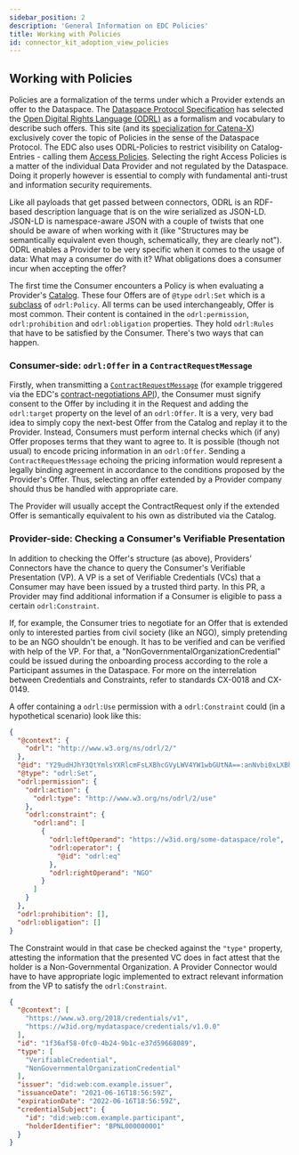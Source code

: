```yaml
---
sidebar_position: 2
description: 'General Information on EDC Policies'
title: Working with Policies
id: connector_kit_adoption_view_policies
---
```


## Working with Policies

Policies are a formalization of the terms under which a Provider extends an offer to the Dataspace. The [Dataspace
Protocol Specification](https://docs.internationaldataspaces.org/ids-knowledgebase/v/dataspace-protocol)
has selected the [Open Digital Rights Language (ODRL)](https://www.w3.org/TR/odrl-model/) as a formalism and vocabulary to describe such offers.
This site (and its [specialization for Catena-X](policies-in-catena.md)) exclusively cover the topic of Policies in the
sense of the Dataspace Protocol. The EDC also uses ODRL-Policies to restrict visibility on Catalog-Entries - calling
them [Access Policies](https://github.com/eclipse-tractusx/tractusx-edc/blob/main/docs/usage/management-api-walkthrough/02_policies.md#access--usage-policies). Selecting the right Access Policies is a matter of the individual Data Provider and not
regulated by the Dataspace. Doing it properly however is essential to comply with fundamental anti-trust and information
security requirements.

Like all payloads that get passed between connectors, ODRL is an RDF-based description language that is on the wire
serialized as JSON-LD. JSON-LD is namespace-aware JSON with a couple of twists that one should be aware of when working
with it (like "Structures may be semantically equivalent even though, schematically, they are clearly not"). ODRL
enables a Provider to be very specific when it comes to the usage of data: What may a consumer do with it? What
obligations does a consumer incur when accepting the offer?

The first time the Consumer encounters a Policy is when evaluating a Provider's [Catalog](https://docs.internationaldataspaces.org/ids-knowledgebase/v/dataspace-protocol/catalog/catalog.protocol). These four Offers are
of `@type` `odrl:Set` which is a [subclass](https://www.w3.org/TR/odrl-model/#policy-set) of `odrl:Policy`.
All terms can be used interchangeably, Offer is most common. Their content is contained in the
`odrl:permission`, `odrl:prohibition` and `odrl:obligation` properties. They hold `odrl:Rules` that have to be
satisfied by the Consumer. There's two ways that can happen.

### Consumer-side: `odrl:Offer` in a `ContractRequestMessage`

Firstly, when transmitting a [`ContractRequestMessage`](https://docs.internationaldataspaces.org/ids-knowledgebase/v/dataspace-protocol/contract-negotiation/contract.negotiation.protocol#id-2.1-contract-request-message)
(for example triggered via the EDC's [contract-negotiations API](https://github.com/eclipse-tractusx/tractusx-edc/blob/main/docs/usage/management-api-walkthrough/05_contractnegotiations.md)), the
Consumer must signify consent to the Offer by including it in the Request and adding the `odrl:target` property on the
level of an `odrl:Offer`. It is a very, very bad idea to simply copy the next-best Offer from the Catalog and replay it
to the Provider. Instead, Consumers must perform internal checks which (if any) Offer proposes terms that they want to
agree to. It is possible (though not usual) to encode pricing information in an `odrl:Offer`. Sending a
`ContractRequestMessage` echoing the pricing information would represent a legally binding agreement in accordance to
the conditions proposed by the Provider's Offer. Thus, selecting an offer extended by a Provider company should thus be
handled with appropriate care.

The Provider will usually accept the ContractRequest only if the extended Offer is semantically equivalent to his own
as distributed via the Catalog.

### Provider-side: Checking a Consumer's Verifiable Presentation

In addition to checking the Offer's structure (as above), Providers' Connectors have the chance to query the Consumer's
Verifiable Presentation (VP). A VP is a set of Verifiable Credentials (VCs) that a Consumer may have been issued by a
trusted third party. In this PR, a Provider may find additional information if a Consumer is eligible to pass a certain
`odrl:Constraint`.

If, for example, the Consumer tries to negotiate for an Offer that is extended only to interested
parties from civil society (like an NGO), simply pretending to be an NGO shouldn't be enough. It has to be verified and
can be verified with help of the VP. For that, a "NonGovernmentalOrganizationCredential" could be issued during the
onboarding process according to the role a Participant assumes in the Dataspace. For more on the interrelation between
Credentials and Constraints, refer to standards CX-0018 and CX-0149.

A offer containing a `odrl:Use` permission with a `odrl:Constraint` could (in a hypothetical scenario) look like this:

```json
{
  "@context": {
    "odrl": "http://www.w3.org/ns/odrl/2/"
  },
  "@id": "Y29udHJhY3QtYmlsYXRlcmFsLXBhcGVyLWV4YW1wbGUtNA==:anNvbi0xLXBhcGVy:Y2JhMGFmM2QtZTIwYi00ZjExLThlZmQtM2FhMzcyZmI1Nzhh",
  "@type": "odrl:Set",
  "odrl:permission": {
    "odrl:action": {
      "odrl:type": "http://www.w3.org/ns/odrl/2/use"
    },
    "odrl:constraint": {
      "odrl:and": [
        {
          "odrl:leftOperand": "https://w3id.org/some-dataspace/role",
          "odrl:operator": {
            "@id": "odrl:eq"
          },
          "odrl:rightOperand": "NGO"
        }
      ]
    }
  },
  "odrl:prohibition": [],
  "odrl:obligation": []
}
```

The Constraint would in that case be checked against the `"type"` property, attesting the information that the presented
VC does in fact attest that the holder is a Non-Governmental Organization. A Provider Connector would have to have
appropriate logic implemented to extract relevant information from the VP to satisfy the `odrl:Constraint`.

```json
{
  "@context": [
    "https://www.w3.org/2018/credentials/v1",
    "https://w3id.org/mydataspace/credentials/v1.0.0"
  ],
  "id": "1f36af58-0fc0-4b24-9b1c-e37d59668089",
  "type": [
    "VerifiableCredential",
    "NonGovernmentalOrganizationCredential"
  ],
  "issuer": "did:web:com.example.issuer",
  "issuanceDate": "2021-06-16T18:56:59Z",
  "expirationDate": "2022-06-16T18:56:59Z",
  "credentialSubject": {
    "id": "did:web:com.example.participant",
    "holderIdentifier": "BPNL000000001"
  }
}
```
